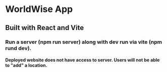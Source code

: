 # WorldWise App

## Built with React and Vite

### Run a server (npm run server) along with dev run via vite (npm rund dev).

#### Deployed website does not have access to server. Users will not be able to "add" a location.
